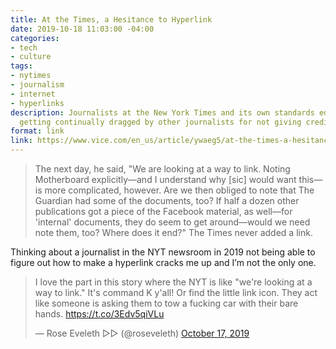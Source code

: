 ```yaml
---
title: At the Times, a Hesitance to Hyperlink
date: 2019-10-18 11:03:00 -04:00
categories:
- tech
- culture
tags:
- nytimes
- journalism
- internet
- hyperlinks
description: Journalists at the New York Times and its own standards editor say that
  getting continually dragged by other journalists for not giving credit is embarrassing.
format: link
link: https://www.vice.com/en_us/article/ywaeg5/at-the-times-a-hesitance-to-hyperlink
---
```


> The next day, he said, "We are looking at a way to link. Noting Motherboard explicitly—and I understand why [sic] would want this—is more complicated, however. Are we then obliged to note that The Guardian had some of the documents, too? If half a dozen other publications got a piece of the Facebook material, as well—for 'internal' documents, they do seem to get around—would we need note them, too? Where does it end?" The Times never added a link.

Thinking about a journalist in the NYT newsroom in 2019 not being able to figure out how to make a hyperlink cracks me up and I’m not the only one.

<blockquote class="twitter-tweet" data-dnt="true" data-theme="dark" data-link-color="#1E9FD3"><p lang="en" dir="ltr">I love the part in this story where the NYT is like &quot;we&#39;re looking at a way to link.&quot; It&#39;s command K y&#39;all! Or find the little link icon. They act like someone is asking them to tow a fucking car with their bare hands. <a href="https://t.co/3Edv5qiVLu">https://t.co/3Edv5qiVLu</a></p>&mdash; Rose Eveleth ▷▷ (@roseveleth) <a href="https://twitter.com/roseveleth/status/1184882023694925825?ref_src=twsrc%5Etfw">October 17, 2019</a></blockquote> <script async src="https://platform.twitter.com/widgets.js" charset="utf-8"></script>